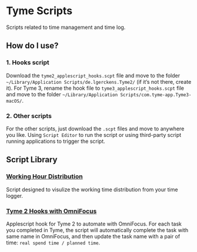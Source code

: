 # Tyme Scripts
Scripts related to time management and time log.

## How do I use?
### 1. Hooks script
Download the `tyme2_applescript_hooks.scpt` file and move to the folder `~/Library/Application Scripts/de.lgerckens.Tyme2/` (if it’s not there, create it).
For Tyme 3, rename the hook file to `tyme3_applescript_hooks.scpt` file and move to the folder `~/Library/Application Scripts/com.tyme-app.Tyme3-macOS/`.

### 2. Other scripts
For the other scripts, just download the `.scpt` files and move to anywhere you like. Using `Script Editor` to run the script or using third-party script running applications to trigger the script.

## Script Library

### [Working Hour Distribution](https://github.com/zdong1995/productivity_script/tree/master/Tyme/Working_hour/)
Script designed to visulize the working time distribution from your time logger.

### [Tyme 2 Hooks with OmniFocus](https://github.com/zdong1995/productivity_script/tree/master/Tyme/Tyme2_hooks/)
Applescript hook for Tyme 2 to automate with OmniFocus. For each task you completed in Tyme, the script will automatically complete the task with same name in OmniFocus, and then update the task name with a pair of time: `real spend time / planned time`.